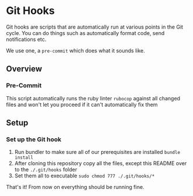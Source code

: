 # Git Hooks

Git hooks are scripts that are automatically run at various points in the Git cycle. You can do things
such as automatically format code, send notifications etc.

We use one, a `pre-commit` which does what it sounds like.

## Overview

### Pre-Commit

This script automatically runs the ruby linter `rubocop` against all changed files and won't let you
proceed if it can't automatically fix them

## Setup

### Set up the Git hook
1. Run bundler to make sure all of our prerequisites are installed `bundle install`
1. After cloning this repository copy all the files, except this README over to the `./.git/hooks` folder
1. Set them all to executable `sudo chmod 777 ./.git/hooks/*`

That's it! From now on everything should be running fine.
